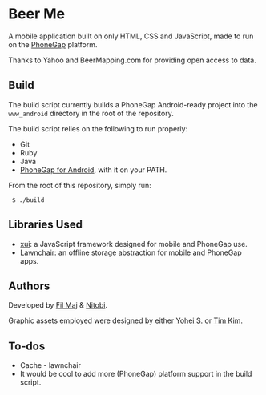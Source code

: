 Beer Me
====

A mobile application built on only HTML, CSS and JavaScript, made to run on the [PhoneGap](http://www.phonegap.com) platform.

Thanks to Yahoo and BeerMapping.com for providing open access to data.

Build
----

The build script currently builds a PhoneGap Android-ready project into the `www_android` directory in the root of the repository.

The build script relies on the following to run properly:

- Git
- Ruby
- Java
- [PhoneGap for Android](http://www.github.com/phonegap/phonegap-android), with it on your PATH.

From the root of this repository, simply run:

     $ ./build

Libraries Used
----
- [xui](http://www.github.com/xui/xui): a JavaScript framework designed for mobile and PhoneGap use.
- [Lawnchair](http://www.github.com/xui/lawnchair): an offline storage abstraction for mobile and PhoneGap apps.

Authors
----

Developed by [Fil Maj](http://www.twitter.com/filmaj) & [Nitobi](http://www.nitobi.com).

Graphic assets employed were designed by either [Yohei S.](http://www.twitter.com/yoheis) or [Tim Kim](http://www.twitter.com/timkim).

To-dos
----
- Cache - lawnchair
- It would be cool to add more (PhoneGap) platform support in the build script.